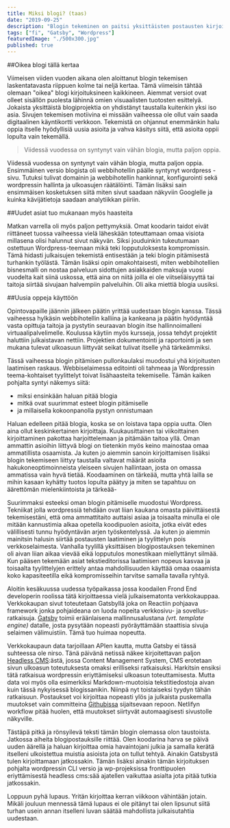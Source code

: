 ```yaml
---
title: Miksi blogi? (taas)
date: "2019-09-25"
description: "Blogin tekeminen on paitsi yksittäisten postausten kirjoittamista myös jatkuva oppimisen prosessi"
tags: ["fi", "Gatsby", "Wordpress"]
featuredImage: "./500x300.jpg"
published: true
---
```


##Oikea blogi tällä kertaa

Viimeisen viiden vuoden aikana olen aloittanut blogin tekemisen laskentatavasta riippuen kolme tai neljä kertaa. Tämä viimeisin tähtää olemaan "oikea" blogi kirjoituksineen kaikkineen. Aiemmat versiot ovat olleet sisällön puolesta lähinnä omien visuaalisten tuotosten esittelyä. Jokaista yksittäistä blogiprojektia on yhdistänyt taustalla kuitenkin yksi iso asia. Sivujen tekemisen motiivina ei missään vaiheessa ole ollut vain saada digitaalinen käyntikortti verkkoon. Tekemistä on ohjannut enemmänkin halu oppia itselle hyödyllisiä uusia asioita ja vahva käsitys siitä, että asioita oppii lopulta vain tekemällä. 

>Viidessä vuodessa on syntynyt vain vähän blogia, mutta paljon oppia. 

Viidessä vuodessa on syntynyt vain vähän blogia, mutta paljon oppia. Ensimmäinen versio blogista oli webbihotellin päälle syntynyt wordpress -sivu. Tutuksi tulivat domainin ja webbihotellin hankinnat, konfigurointi sekä wordpressin hallinta ja ulkoasujen räätälöinti. Tämän lisäksi sain ensimmäisen kosketuksen siitä miten sivut saadaan näkyviin Googlelle ja kuinka kävijätietoja saadaan analytiikkan piiriin. 

##Uudet asiat tuo mukanaan myös haasteita

Matkan varrella oli myös paljon pettymyksiä. Omat koodarin taidot eivät riittäneet tuossa vaiheessa vielä läheskään toteuttamaan omaa visiota millasena olisi halunnut sivut näkyvän. Siksi jouduinkin tukeutumaan ostettuun Wordpress-teemaan mikä teki lopputuloksesta kompromissin. Tämä hidasti julkaisujen tekemistä entisestään ja teki blogin pitämisestä turhankin työlästä. Tämän lisäksi opin omakohtaisesti, miten webbihotellien bisnesmalli on nostaa palveluun sidottujen asiakkaiden maksuja vuosi vuodelta kait siinä uskossa, että aina on niitä joilla ei ole viitseliäisyyttä tai taitoja siirtää sivujaan halvempiin palveluihin. Oli aika miettiä blogia uusiksi.

##Uusia oppeja käyttöön

Opintovapaille jäännin jälkeen päätin yrittää uudestaan blogin kanssa. Tässä vaiheessa hylkäsin webbihotellin kalliina ja kankeana ja päätin hyödyntää vasta opittuja taitoja ja pystytin seuraavan blogin itse hallinnoimalleni virtuaalipalvelimelle. Koulussa käytiin myös kursseja, jossa tehdyt projektit haluttiin julkaistavan nettiin. Projektien dokumentointi ja raportointi ja sen mukana tulevat ulkoasuun liittyvät seikat tulivat itselle yhä tärkeämmiksi. 

Tässä vaiheessa blogin pitämisen pullonkaulaksi muodostui yhä kirjoitusten laatimisen raskaus. Webbiselaimessa editointi oli tahmeaa ja Wordpressin teema-kohtaiset tyylittelyt toivat lisähaasteita tekemiselle. Tämän kaiken pohjalta syntyi näkemys siitä:
- miksi ensinkään haluan pitää blogia
- mitkä ovat suurimmat esteet blogin pitämiselle 
- ja millaisella kokoonpanolla pystyn onnistumaan

Haluan edelleen pitää blogia, koska se on loistava tapa oppia uutta. Olen aina ollut keskinkertainen kirjoittaja. Kuukausittainen tai viikoittainen kirjoittaminen pakottaa harjoittelemaan ja pitämään taitoa yllä. Oman ammattin asioihin liittyvä blogi on tietenkin myös keino mainostaa omaa ammatillista osaamista. Ja kuten jo aiemmin sanoin kirjoittamisen lisäksi blogin tekemiseen liittyy taustalla valtavat määrät asioita hakukoneoptimoinneista yleiseen sivujen hallintaan, josta on omassa ammatissa vain hyvä tietää. Koodaaminen on tärkeää, mutta yhtä lailla se mihin kasaan kyhätty tuotos lopulta päätyy ja miten se tapahtuu on äärettömän mielenkiintoista ja tärkeää-

Suurimmaksi esteeksi oman blogin pitämiselle muodostui Wordpress. Tekniikat jolla wordpressiä tehdään ovat liian kaukana omasta päivittäisestä tekemisestäni, että oma ammattitaito auttaisi asiaa ja toisaalta minulla ei ole mitään kannustimia alkaa opetella koodipuolen asioita, jotka eivät edes välillisesti tunnu hyödyntävän arjen työskentelyssä. Ja kuten jo aiemmin mainitsin halusin siirtää postausten laatiminen ja tyylittelyn pois verkkoselaimesta. Vanhalla tyylillä yksittäisen blogipostauksen tekeminen oli aivan liian aikaa vievää eikä lopputulos monestikaan miellyttänyt silmää. Kun pääsen tekemään asiat tekstieditorissa laatimisen nopeus kasvaa ja toisaalta tyylittelyjen erittely antaa mahdollisuuden käyttää omaa osaamista koko kapasiteetilla eikä kompromisseihin tarvitse samalla tavalla ryhtyä. 

Aloitin kesäkuussa uudessa työpaikassa jossa koodailen Frond End developerin roolissa tätä kirjoittaessa vielä julkaisematonta verkkokauppaa. Verkkokaupan sivut toteutetaan Gatsbyllä joka on Reactiin pohjaava framework jonka pohjaideana on luoda nopeita verkkosivu- ja sovellus-ratkaisuja. <a href="https://www.gatsbyjs.org/features/" target="_blank">Gatsby</a> toimii eräänlaisena mallinnusalustana _(vrt. template engine)_ datalle, josta pysytään nopeasti pyöräyttämään staattisia sivuja selaimen välimuistiin. Tämä tuo huimaa nopeutta. 

Verkkokaupaun data tarjoillaan APIen kautta, mutta Gatsby ei tässä suhteessa ole nirso. Tänä päivänä netissä näkee kirjoitettavan 
paljon <a href="https://en.wikipedia.org/wiki/Headless_content_management_system" target="_blank">Headless CMS</a>:ästä, jossa Content Management System, CMS erotetaan sivun ulkoasun toteutuksesta omaksi erilliseksi ratkaisuksi. Harkitsin ensiksi tätä ratkaisua wordpressin eriyttämiseksi ulkoasun toteuttamisesta. Mutta data voi myös olla esimerkiksi Markdown-muotoisia tekstitiedostoja aivan kuin tässä nykyisessä blogissanikin. Niinpä nyt toistaiseksi tyydyn tähän ratkaisuun. Postaukset voi kirjoittaa nopeasti ylös ja julkaista puskemalla muutokset vain committeina <a href="https://github.com/Mehto00/my-blog" target="_blank">Githubissa</a> sijaitsevaan repoon. Netlifyn workflow pitää huolen, että muutokset siirtyvät automaagisesti sivustolle näkyville. 

Tästäpä pitkä ja rönsyilevä teksti tämän blogin olemassa olon taustoista. Jatkossa aiheita blogipostauksille riittää. Olen koodarina harva se päivä uuden äärellä ja haluan kirjoittaa omia havaintojani julkia ja samalla kerätä itselleni ulkoistettua muistia asioista jota on tullut tehtyä. Ainakin Gatsbystä tulen kirjoittamaan jatkossakin. Tämän lisäksi ainakin tämän kirjoituksen pohjalta wordpressin CLI versio ja wp-projeksissa fronttipuolen eriyttämisestä headless cms:sää ajatellen vaikuttaa asialta jota pitää tutkia jatkossakin. 

Loppuun pyhä lupaus. Yritän kirjoittaa kerran viikkoon vähintään jotain. Mikäli jouluun mennessä tämä lupaus ei ole pitänyt tai olen lipsunut siitä turhan usein annan itselleni luvan säätää mahdollista julkaisutahtia uudestaan.